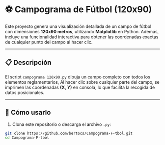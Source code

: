 # ⚽ Campograma de Fútbol (120x90)

Este proyecto genera una visualización detallada de un campo de fútbol con dimensiones **120x90 metros**, utilizando **Matplotlib** en Python. Además, incluye una funcionalidad interactiva para obtener las coordenadas exactas de cualquier punto del campo al hacer clic.

---

## 📋 Descripción

El script `campograma 120x90.py` dibuja un campo completo con todos los elementos reglamentarios, 
Al hacer clic sobre cualquier parte del campo, se imprimen las coordenadas **(X, Y)** en consola, lo que facilita la recogida de datos posicionales.

---

## 🚀 Cómo usarlo

1. Clona este repositorio o descarga el archivo `.py`:

```bash
git clone https://github.com/bertocs/Campograma-F-tbol.git
cd Campograma-F-tbol


